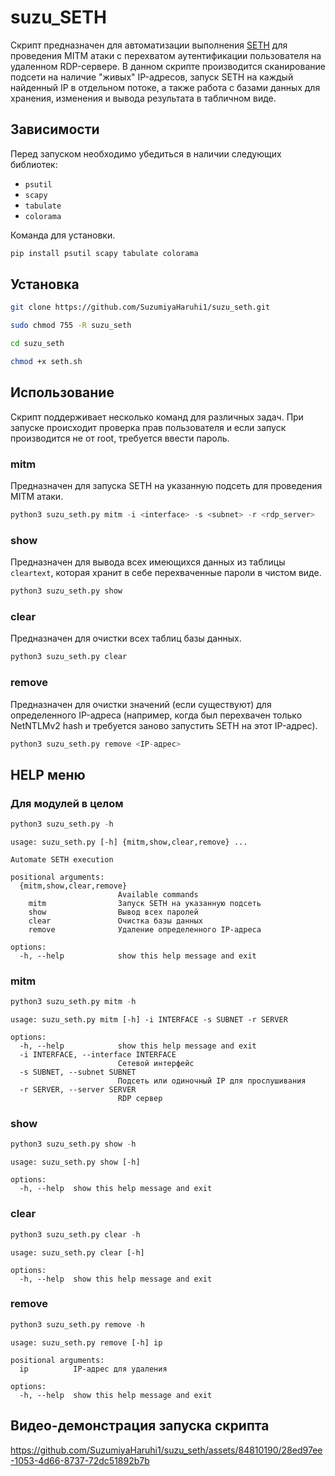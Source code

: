# suzu_SETH
Скрипт предназначен для автоматизации выполнения [SETH](https://github.com/SySS-Research/Seth) для проведения MITM атаки с перехватом аутентификации пользователя на удаленном RDP-сервере. 
В данном скрипте производится сканирование подсети на наличие "живых" IP-адресов, запуск SETH на каждый найденный IP в отдельном потоке, а также работа с базами данных для хранения, изменения и вывода результата в табличном виде.
## Зависимости
Перед запуском необходимо убедиться в наличии следующих библиотек:
- `psutil`
- `scapy`
- `tabulate`
- `colorama`

Команда для установки.
```python
pip install psutil scapy tabulate colorama
```
## Установка
```bash
git clone https://github.com/SuzumiyaHaruhi1/suzu_seth.git
```
```bash
sudo chmod 755 -R suzu_seth
```
```bash
cd suzu_seth
```
```bash
chmod +x seth.sh
```
## Использование
Скрипт поддерживает несколько команд для различных задач. При запуске происходит проверка прав пользователя и если запуск производится не от root, требуется ввести пароль.
### mitm
Предназначен для запуска SETH на указанную подсеть для проведения MITM атаки.
```python
python3 suzu_seth.py mitm -i <interface> -s <subnet> -r <rdp_server>
```
### show
Предназначен для вывода всех имеющихся данных из таблицы `cleartext`, которая хранит в себе перехваченные пароли в чистом виде.
```python
python3 suzu_seth.py show
```
### clear
Предназначен для очистки всех таблиц базы данных.
```python
python3 suzu_seth.py clear
```
### remove
Предназначен для очистки значений (если существуют) для определенного IP-адреса (например, когда был перехвачен только NetNTLMv2 hash и требуется заново запустить SETH на этот IP-адрес).
```python
python3 suzu_seth.py remove <IP-адрес>
```
## HELP меню
### Для модулей в целом
```python
python3 suzu_seth.py -h
```
```
usage: suzu_seth.py [-h] {mitm,show,clear,remove} ...

Automate SETH execution

positional arguments:
  {mitm,show,clear,remove}
                        Available commands
    mitm                Запуск SETH на указанную подсеть
    show                Вывод всех паролей
    clear               Очистка базы данных
    remove              Удаление определенного IP-адреса

options:
  -h, --help            show this help message and exit
```
### mitm
```python
python3 suzu_seth.py mitm -h
```
```
usage: suzu_seth.py mitm [-h] -i INTERFACE -s SUBNET -r SERVER

options:
  -h, --help            show this help message and exit
  -i INTERFACE, --interface INTERFACE
                        Сетевой интерфейс
  -s SUBNET, --subnet SUBNET
                        Подсеть или одиночный IP для прослушивания
  -r SERVER, --server SERVER
                        RDP сервер
```
### show
```python
python3 suzu_seth.py show -h
```
```
usage: suzu_seth.py show [-h]

options:
  -h, --help  show this help message and exit
```
### clear
```python
python3 suzu_seth.py clear -h
```
```
usage: suzu_seth.py clear [-h]

options:
  -h, --help  show this help message and exit
```
### remove
```python
python3 suzu_seth.py remove -h
```
```
usage: suzu_seth.py remove [-h] ip

positional arguments:
  ip          IP-адрес для удаления

options:
  -h, --help  show this help message and exit
```
## Видео-демонстрация запуска скрипта
https://github.com/SuzumiyaHaruhi1/suzu_seth/assets/84810190/28ed97ee-1053-4d66-8737-72dc51892b7b
